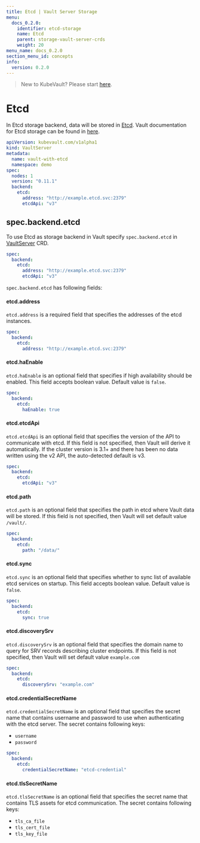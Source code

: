 ```yaml
---
title: Etcd | Vault Server Storage
menu:
  docs_0.2.0:
    identifier: etcd-storage
    name: Etcd
    parent: storage-vault-server-crds
    weight: 20
menu_name: docs_0.2.0
section_menu_id: concepts
info:
  version: 0.2.0
---
```


> New to KubeVault? Please start [here](/docs/0.2.0/concepts/README).

# Etcd

In Etcd storage backend, data will be stored in [Etcd](https://coreos.com/etcd/). Vault documentation for Etcd storage can be found in [here](https://www.vaultproject.io/docs/configuration/storage/etcd.html).

```yaml
apiVersion: kubevault.com/v1alpha1
kind: VaultServer
metadata:
  name: vault-with-etcd
  namespace: demo
spec:
  nodes: 1
  version: "0.11.1"
  backend:
    etcd:
      address: "http://example.etcd.svc:2379"
      etcdApi: "v3"
```

## spec.backend.etcd

To use Etcd as storage backend in Vault specify `spec.backend.etcd` in [VaultServer](/docs/0.2.0/concepts/vault-server-crds/vaultserver) CRD.

```yaml
spec:
  backend:
    etcd:
      address: "http://example.etcd.svc:2379"
      etcdApi: "v3"
``` 

`spec.backend.etcd` has following fields:

#### etcd.address

`etcd.address` is a required field that specifies the addresses of the etcd instances.

```yaml
spec:
  backend:
    etcd:
      address: "http://example.etcd.svc:2379"
```
#### etcd.haEnable

`etcd.haEnable` is an optional field that specifies if high availability should be enabled. This field accepts boolean value. Default value is `false`.

```yaml
spec:
  backend:
    etcd:
      haEnable: true
```

#### etcd.etcdApi

`etcd.etcdApi` is an optional field that specifies the version of the API to communicate with etcd. If this field is not specified, then Vault will derive it automatically. If the cluster version is 3.1+ and there has been no data written using the v2 API, the auto-detected default is v3. 

```yaml
spec:
  backend:
    etcd:
      etcdApi: "v3"
```

#### etcd.path

`etcd.path` is an optional field that specifies the path in etcd where Vault data will be stored. If this field is not specified, then Vault will set default value `/vault/`.

```yaml
spec:
  backend:
    etcd:
      path: "/data/"
```

#### etcd.sync

`etcd.sync` is an optional field that specifies whether to sync list of available etcd services on startup. This field accepts boolean value. Default value is `false`.

```yaml
spec:
  backend:
    etcd:
      sync: true
```

#### etcd.discoverySrv

`etcd.discoverySrv` is an optional field that specifies the domain name to query for SRV records describing cluster endpoints. If this field is not specified, then Vault will set default value `example.com`

```yaml
spec:
  backend:
    etcd:
      discoverySrv: "example.com"
```

#### etcd.credentialSecretName

`etcd.credentialSecretName` is an optional field that specifies the secret name that contains username and password to use when authenticating with the etcd server. The secret contains following keys: 
  - `username`
  - `password`

```yaml
spec:
  backend:
    etcd:
      credentialSecretName: "etcd-credential"
```

#### etcd.tlsSecretName

`etcd.tlsSecretName` is an optional field that specifies the secret name that contains TLS assets for etcd communication. The secret contains following keys:
  - `tls_ca_file`
  - `tls_cert_file`
  - `tls_key_file`
